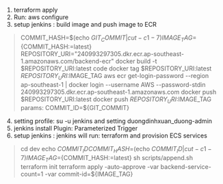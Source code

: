 1. terraform apply
2. Run: aws configure
3. setup jenkins : build image and push image to ECR
> COMMIT_HASH=$(echo ${GIT_COMMIT} | cut -c 1-7)
> IMAGE_TAG=${COMMIT_HASH:=latest}
> REPOSITORY_URI="240993297305.dkr.ecr.ap-southeast-1.amazonaws.com/backend-ecr"
> docker build -t $REPOSITORY_URI:latest code
> docker tag $REPOSITORY_URI:latest $REPOSITORY_URI:$IMAGE_TAG
> aws ecr get-login-password --region ap-southeast-1 | docker login --username AWS --password-stdin 240993297305.dkr.ecr.ap-southeast-1.amazonaws.com
> docker push $REPOSITORY_URI:latest
> docker push $REPOSITORY_URI:$IMAGE_TAG
> params: COMMIT_ID=${GIT_COMMIT}

4. setting profile: su -u jenkins and setting duongdinhxuan_duong-admin
5. jenkins install Plugin: Parameterized Trigger
6. setup jenkins : jenkins will run: terraform and provision ECS services
> cd dev
> echo $COMMIT_ID
> COMMIT_HASH=$(echo ${COMMIT_ID} | cut -c 1-7)
> IMAGE_TAG=${COMMIT_HASH:=latest}
> sh scripts/append.sh
> terraform init
> terraform apply -auto-approve -var backend-service-count=1 -var commit-id=${IMAGE_TAG}